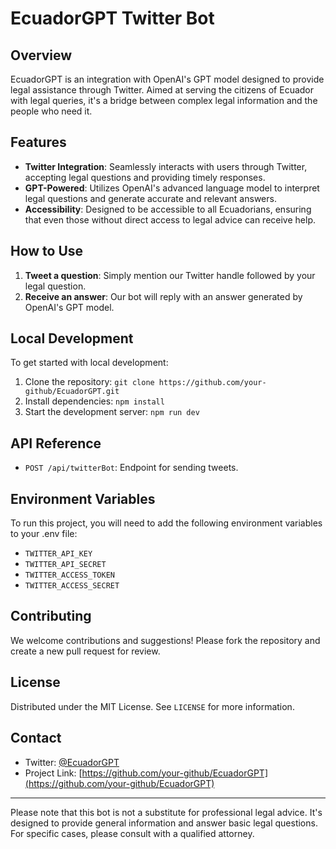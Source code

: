 # EcuadorGPT Twitter Bot

## Overview
EcuadorGPT is an integration with OpenAI's GPT model designed to provide legal assistance through Twitter. Aimed at serving the citizens of Ecuador with legal queries, it's a bridge between complex legal information and the people who need it.

## Features
- **Twitter Integration**: Seamlessly interacts with users through Twitter, accepting legal questions and providing timely responses.
- **GPT-Powered**: Utilizes OpenAI's advanced language model to interpret legal questions and generate accurate and relevant answers.
- **Accessibility**: Designed to be accessible to all Ecuadorians, ensuring that even those without direct access to legal advice can receive help.

## How to Use
1. **Tweet a question**: Simply mention our Twitter handle followed by your legal question.
2. **Receive an answer**: Our bot will reply with an answer generated by OpenAI's GPT model.

## Local Development
To get started with local development:

1. Clone the repository: `git clone https://github.com/your-github/EcuadorGPT.git`
2. Install dependencies: `npm install`
3. Start the development server: `npm run dev`

## API Reference
- `POST /api/twitterBot`: Endpoint for sending tweets.

## Environment Variables
To run this project, you will need to add the following environment variables to your .env file:
- `TWITTER_API_KEY`
- `TWITTER_API_SECRET`
- `TWITTER_ACCESS_TOKEN`
- `TWITTER_ACCESS_SECRET`

## Contributing
We welcome contributions and suggestions! Please fork the repository and create a new pull request for review.

## License
Distributed under the MIT License. See `LICENSE` for more information.

## Contact
- Twitter: [@EcuadorGPT](https://twitter.com/EcuadorGPT)
- Project Link: [https://github.com/your-github/EcuadorGPT](https://github.com/your-github/EcuadorGPT)

---

Please note that this bot is not a substitute for professional legal advice. It's designed to provide general information and answer basic legal questions. For specific cases, please consult with a qualified attorney.